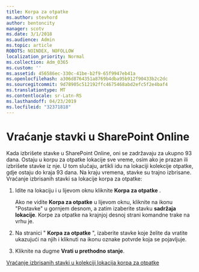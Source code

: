 ```yaml
---
title: Korpa za otpatke
ms.author: stevhord
author: bentoncity
manager: scotv
ms.date: 3/1/2018
ms.audience: Admin
ms.topic: article
ROBOTS: NOINDEX, NOFOLLOW
localization_priority: Normal
ms.collection: Adm_O365
ms.custom: ''
ms.assetid: 456586ec-330c-41be-b2f9-65f9947eb41a
ms.openlocfilehash: a306d8764351a8769b4dba95b912f90433b2c2dc
ms.sourcegitcommit: 9d78905c512192ffc4675468abd2efc5f2e4baf4
ms.translationtype: MT
ms.contentlocale: sr-Latn-RS
ms.lasthandoff: 04/23/2019
ms.locfileid: "32371818"
---
```

# <a name="restore-items-in-sharepoint-online"></a>Vraćanje stavki u SharePoint Online

Kada izbrišete stavke u SharePoint Online, oni se zadržavaju za ukupno 93 dana. Ostaju u korpu za otpatke lokacije sve vreme, osim ako je prazan ili izbrišete stavke iz nje. U tom slučaju, artikli idu na lokaciji kolekcije otpatke, gdje ostaju do kraja 93 dana. Na kraju vremena, stavke su trajno izbrisane. Vraćanje izbrisanih stavki sa lokacije korpa za otpatke:
  
1. Idite na lokaciju i u lijevom oknu kliknite **Korpa za otpatke** . 
    
    Ako ne vidite **Korpa za otpatke** u lijevom oknu, kliknite na ikonu "Postavke" u gornjem desnom, a zatim izaberite stavku **sadržaja lokacije**. Korpe za otpatke na krajnjoj desnoj strani komandne trake na vrhu je.
    
2. Na stranici " **Korpa za otpatke** ", izaberite stavke koje želite da vratite ukazujući na njih i kliknuti na ikonu oznake potvrde koja se pojavljuje. 
    
3. Kliknite na dugme **Vrati u prethodno stanje**.
    
[Vraćanje izbrisanih stavki u kolekciji lokacija korpa za otpatke](https://go.microsoft.com/fwlink/?linkid=866439)
  

